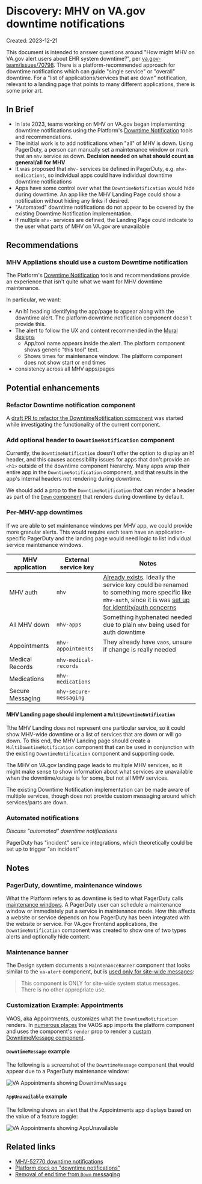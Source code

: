 # Discovery: MHV on VA.gov downtime notifications

Created: 2023-12-21

This document is intended to answer questions around "How might MHV on VA.gov alert users about EHR system downtime?", per [va.gov-team/issues/70798](https://github.com/department-of-veterans-affairs/va.gov-team/issues/70798). There is a platform-recommended approach for downtime notifications which can guide "single service" or "overall" downtime. For a "list of applications/services that are down" notification, relevant to a landing page that points to many different applications, there is some prior art.

## In Brief

- In late 2023, teams working on MHV on VA.gov began implementing downtime notifications using the Platform's [Downtime Notification](https://depo-platform-documentation.scrollhelp.site/developer-docs/downtime-notifications) tools and recommendations.
- The initial work is to add notifications when "all" of MHV is down. Using PagerDuty, a person can manually set a maintenance window or mark that an `mhv` service as down. **Decision needed on what should count as general/all for MHV**
- It was proposed that `mhv-` services be defined in PagerDuty, e.g. `mhv-medications`, so individual apps could have individual downtime downtime notifications
- Apps have some control over what the `DowntimeNotification` would hide during downtime. An app like the MHV Landing Page could show a notification without hiding any links if desired.
- "Automated" downtime notifications do not appear to be covered by the existing Downtime Notification implementation.
- If multiple `mhv-` services are defined, the Landing Page could indicate to the user what parts of MHV on VA.gov are unavailable

## Recommendations

### MHV Appliations should use a custom Downtime notification

The Platform's [Downtime Notification](https://depo-platform-documentation.scrollhelp.site/developer-docs/downtime-notifications) tools and recommendations provide an experience that isn't quite what we want for MHV downtime maintenance. 

In particular, we want:

- An h1 heading identifying the app/page to appear along with the downtime alert. The platform downtime notification component doesn't provide this.
- The alert to follow the UX and content recommended in the [Mural designs](https://app.mural.co/t/departmentofveteransaffairs9999/m/departmentofveteransaffairs9999/1702946244611/d44fd191e13bc9d66a67d6e27deda6f1ee4a6f88?sender=u4c72b2ff45e7c2f8e2942500)
  - App/tool name appears inside the alert. The platform component shows generic "this tool" text.
  - Shows times for maintenance window. The platform component does not show start or end times
- consistency across all MHV apps/pages


## Potential enhancements

### Refactor Downtime notification component

A [draft PR to refactor the DowntimeNotification component](https://github.com/department-of-veterans-affairs/vets-website/pull/27215) was started while investigating the functionality of the current component.

### Add optional header to `DowntimeNotification` component

Currently, the `DowntimeNotification` doesn't offer the option to display an h1 header, and this causes accessibility issues for apps that don't provide an `<h1>` outside of the downtime component hierarchy. Many apps wrap their entire app in the `DowntimeNotification` component, and that results in the app's internal headers not rendering during downtime.

We should add a prop to the  `DowntimeNotification` that can render a header as part of the [`Down` component](https://github.com/department-of-veterans-affairs/vets-website/blob/6c7a067d9961513ce5dc99423b80c5a8bf982f40/src/platform/monitoring/DowntimeNotification/components/Down.jsx) that renders during downtime by default.


### Per-MHV-app downtimes

If we are able to set maintenance windows per MHV app, we could provide more granular alerts. This would require each team have an application-specific PagerDuty and the landing page would need logic to list individual service maintenance windows.

| MHV application | External service key | Notes |
| - | - | - |
| MHV auth | `mhv` | [Already exists](https://github.com/department-of-veterans-affairs/vets-website/blob/3d41a1ee7dc50997887951ec7af4cd52653a5a47/src/platform/monitoring/DowntimeNotification/config/externalServices.js#L32). Ideally the service key could be renamed to something more specific like `mhv-auth`, since it is was [set up for identity/auth concerns](https://dsva.slack.com/archives/C04DRS3L9NV/p1704471144967659?thread_ts=1702663719.861489&cid=C04DRS3L9NV) | 
| All MHV down | `mhv-apps` | Something hyphenated needed due to plain `mhv` being used for auth downtime |
| Appointments | `mhv-appointments` | They already have `vaos`, unsure if change is really needed |
| Medical Records | `mhv-medical-records` |  |
| Medications | `mhv-medications` |  |
| Secure Messaging | `mhv-secure-messaging` |  |


#### MHV Landing page should implement a `MultiDowntimeNotification`

Tthe MHV Landing does not represent one particular service, so it could show MHV-wide downtime or a list of services that are down or will go down. To this end, the MHV Landing page should create a `MultiDowntimeNotification` component that can be used in conjunction with the existing `DowntimeNotification` component and supporting code.

The MHV on VA.gov landing page leads to multiple MHV services, so it might make sense to show information about what services are unavailable when the downtime/outage is for some, but not all MHV services.

The existing Downtime Notification implementation can be made aware of multiple services, though does not provide custom messaging around which services/parts are down.


### Automated notifications

_Discuss "automated" downtime notifications_

PagerDuty has "incident" service integrations, which theoretically could be set up to trigger "an incident"

## Notes

### PagerDuty, downtime, maintenance windows

What the Platform refers to as downtime is tied to what PagerDuty calls [maintenance windows](https://support.pagerduty.com/docs/maintenance-windows). A PagerDuty user can schedule a maintenance window or immediately put a service in maintenance mode. How this affects a website or service depends on how PagerDuty has been integrated with the website or service. For VA.gov Frontend applications, the `DowntimeNotification` component was created to show one of two types alerts and optionally hide content.

### Maintenance banner

The Design system documents a `MaintenanceBanner` component that looks similar to the `va-alert` component, but is [used only for site-wide messages](https://design.va.gov/components/banner/maintenance#usage):

> This component is ONLY for site-wide system status messages. There is no other appropriate use.

### Customization Example: Appointments

VAOS, aka Appointments, customizes what the `DowntimeNotification` renders. In [numerous places](https://github.com/search?q=repo%3Adepartment-of-veterans-affairs%2Fvets-website+DowntimeNotification+path%3A%2F%5Esrc%5C%2Fapplications%5C%2Fvaos%5C%2F%2F&type=code) the VAOS app imports the platform component and uses the component's `render` prop to render a [custom DowntimeMessage component](https://github.com/department-of-veterans-affairs/vets-website/blob/main/src/applications/vaos/components/VAOSApp/DowntimeMessage.jsx).

#### `DowntimeMessage` example

 The following is a screenshot of the `DowntimeMessage` component that would appear due to a PagerDuty maintenance window: 
 
![VA Appointments showing DowntimeMessage](https://github.com/department-of-veterans-affairs/va.gov-team/assets/279327/ac0d5e49-9b30-4e5d-a2ef-551662447aeb)

#### `AppUnavailable` example

The following shows an alert that the Appointments app displays based on the value of a feature toggle:

![VA Appointments showing AppUnavailable](https://github.com/department-of-veterans-affairs/va.gov-team/assets/279327/bf5b2bd1-8ac8-42a7-9d86-f8a41dc16f53)


## Related links

- [MHV-52770 downtime notifications](https://github.com/department-of-veterans-affairs/vets-website/pull/27233)
- [Platform docs on "downtime notifications"](https://depo-platform-documentation.scrollhelp.site/developer-docs/downtime-notifications)
- [Removal of end time from `Down` messaging](https://github.com/department-of-veterans-affairs/vets-website/pull/10416)

